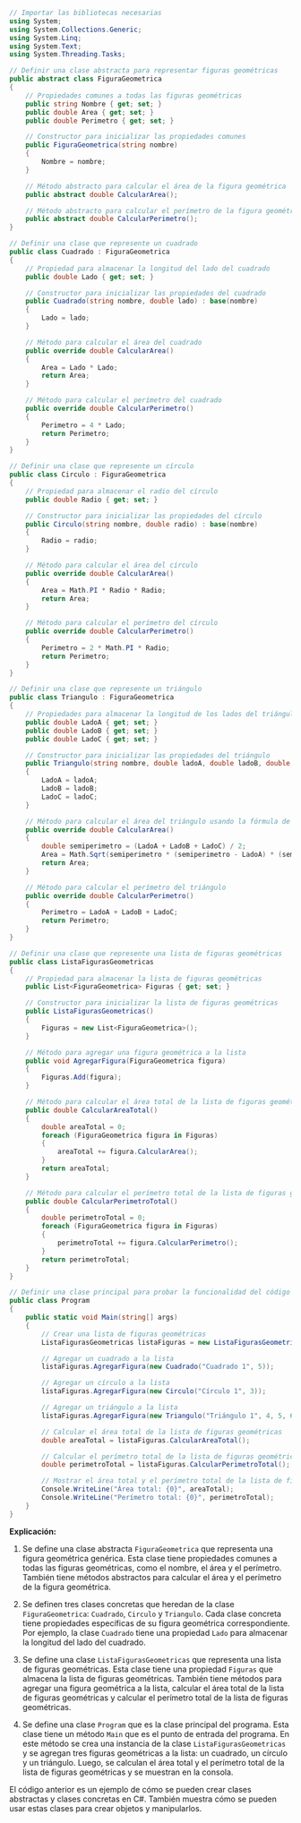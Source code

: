 ```c#
// Importar las bibliotecas necesarias
using System;
using System.Collections.Generic;
using System.Linq;
using System.Text;
using System.Threading.Tasks;

// Definir una clase abstracta para representar figuras geométricas
public abstract class FiguraGeometrica
{
    // Propiedades comunes a todas las figuras geométricas
    public string Nombre { get; set; }
    public double Area { get; set; }
    public double Perimetro { get; set; }

    // Constructor para inicializar las propiedades comunes
    public FiguraGeometrica(string nombre)
    {
        Nombre = nombre;
    }

    // Método abstracto para calcular el área de la figura geométrica
    public abstract double CalcularArea();

    // Método abstracto para calcular el perímetro de la figura geométrica
    public abstract double CalcularPerimetro();
}

// Definir una clase que represente un cuadrado
public class Cuadrado : FiguraGeometrica
{
    // Propiedad para almacenar la longitud del lado del cuadrado
    public double Lado { get; set; }

    // Constructor para inicializar las propiedades del cuadrado
    public Cuadrado(string nombre, double lado) : base(nombre)
    {
        Lado = lado;
    }

    // Método para calcular el área del cuadrado
    public override double CalcularArea()
    {
        Area = Lado * Lado;
        return Area;
    }

    // Método para calcular el perímetro del cuadrado
    public override double CalcularPerimetro()
    {
        Perimetro = 4 * Lado;
        return Perimetro;
    }
}

// Definir una clase que represente un círculo
public class Circulo : FiguraGeometrica
{
    // Propiedad para almacenar el radio del círculo
    public double Radio { get; set; }

    // Constructor para inicializar las propiedades del círculo
    public Circulo(string nombre, double radio) : base(nombre)
    {
        Radio = radio;
    }

    // Método para calcular el área del círculo
    public override double CalcularArea()
    {
        Area = Math.PI * Radio * Radio;
        return Area;
    }

    // Método para calcular el perímetro del círculo
    public override double CalcularPerimetro()
    {
        Perimetro = 2 * Math.PI * Radio;
        return Perimetro;
    }
}

// Definir una clase que represente un triángulo
public class Triangulo : FiguraGeometrica
{
    // Propiedades para almacenar la longitud de los lados del triángulo
    public double LadoA { get; set; }
    public double LadoB { get; set; }
    public double LadoC { get; set; }

    // Constructor para inicializar las propiedades del triángulo
    public Triangulo(string nombre, double ladoA, double ladoB, double ladoC) : base(nombre)
    {
        LadoA = ladoA;
        LadoB = ladoB;
        LadoC = ladoC;
    }

    // Método para calcular el área del triángulo usando la fórmula de Heron
    public override double CalcularArea()
    {
        double semiperimetro = (LadoA + LadoB + LadoC) / 2;
        Area = Math.Sqrt(semiperimetro * (semiperimetro - LadoA) * (semiperimetro - LadoB) * (semiperimetro - LadoC));
        return Area;
    }

    // Método para calcular el perímetro del triángulo
    public override double CalcularPerimetro()
    {
        Perimetro = LadoA + LadoB + LadoC;
        return Perimetro;
    }
}

// Definir una clase que represente una lista de figuras geométricas
public class ListaFigurasGeometricas
{
    // Propiedad para almacenar la lista de figuras geométricas
    public List<FiguraGeometrica> Figuras { get; set; }

    // Constructor para inicializar la lista de figuras geométricas
    public ListaFigurasGeometricas()
    {
        Figuras = new List<FiguraGeometrica>();
    }

    // Método para agregar una figura geométrica a la lista
    public void AgregarFigura(FiguraGeometrica figura)
    {
        Figuras.Add(figura);
    }

    // Método para calcular el área total de la lista de figuras geométricas
    public double CalcularAreaTotal()
    {
        double areaTotal = 0;
        foreach (FiguraGeometrica figura in Figuras)
        {
            areaTotal += figura.CalcularArea();
        }
        return areaTotal;
    }

    // Método para calcular el perímetro total de la lista de figuras geométricas
    public double CalcularPerimetroTotal()
    {
        double perimetroTotal = 0;
        foreach (FiguraGeometrica figura in Figuras)
        {
            perimetroTotal += figura.CalcularPerimetro();
        }
        return perimetroTotal;
    }
}

// Definir una clase principal para probar la funcionalidad del código
public class Program
{
    public static void Main(string[] args)
    {
        // Crear una lista de figuras geométricas
        ListaFigurasGeometricas listaFiguras = new ListaFigurasGeometricas();

        // Agregar un cuadrado a la lista
        listaFiguras.AgregarFigura(new Cuadrado("Cuadrado 1", 5));

        // Agregar un círculo a la lista
        listaFiguras.AgregarFigura(new Circulo("Círculo 1", 3));

        // Agregar un triángulo a la lista
        listaFiguras.AgregarFigura(new Triangulo("Triángulo 1", 4, 5, 6));

        // Calcular el área total de la lista de figuras geométricas
        double areaTotal = listaFiguras.CalcularAreaTotal();

        // Calcular el perímetro total de la lista de figuras geométricas
        double perimetroTotal = listaFiguras.CalcularPerimetroTotal();

        // Mostrar el área total y el perímetro total de la lista de figuras geométricas
        Console.WriteLine("Área total: {0}", areaTotal);
        Console.WriteLine("Perímetro total: {0}", perimetroTotal);
    }
}
```

**Explicación:**

1. Se define una clase abstracta `FiguraGeometrica` que representa una figura geométrica genérica. Esta clase tiene propiedades comunes a todas las figuras geométricas, como el nombre, el área y el perímetro. También tiene métodos abstractos para calcular el área y el perímetro de la figura geométrica.

2. Se definen tres clases concretas que heredan de la clase `FiguraGeometrica`: `Cuadrado`, `Circulo` y `Triangulo`. Cada clase concreta tiene propiedades específicas de su figura geométrica correspondiente. Por ejemplo, la clase `Cuadrado` tiene una propiedad `Lado` para almacenar la longitud del lado del cuadrado.

3. Se define una clase `ListaFigurasGeometricas` que representa una lista de figuras geométricas. Esta clase tiene una propiedad `Figuras` que almacena la lista de figuras geométricas. También tiene métodos para agregar una figura geométrica a la lista, calcular el área total de la lista de figuras geométricas y calcular el perímetro total de la lista de figuras geométricas.

4. Se define una clase `Program` que es la clase principal del programa. Esta clase tiene un método `Main` que es el punto de entrada del programa. En este método se crea una instancia de la clase `ListaFigurasGeometricas` y se agregan tres figuras geométricas a la lista: un cuadrado, un círculo y un triángulo. Luego, se calculan el área total y el perímetro total de la lista de figuras geométricas y se muestran en la consola.

El código anterior es un ejemplo de cómo se pueden crear clases abstractas y clases concretas en C#. También muestra cómo se pueden usar estas clases para crear objetos y manipularlos.
